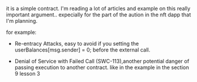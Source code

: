 it is a simple contract.
I'm reading a lot of articles and example on this really important argument..
expecially for the part of the aution in the nft dapp that I'm planning.

for example:
- Re-entracy Attacks, easy to avoid if you setting the userBalances[msg.sender] = 0; before the external call.

- Denial of Service with Failed Call (SWC-113),another potential danger of passing execution to another contract. like in the example in the section 9 lesson 3
